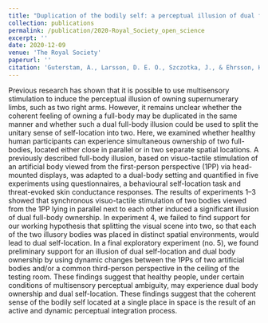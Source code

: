 ```yaml
---
title: "Duplication of the bodily self: a perceptual illusion of dual full-body ownership and dual self-location"
collection: publications
permalink: /publication/2020-Royal_Society_open_science
excerpt: ''
date: 2020-12-09
venue: 'The Royal Society'
paperurl: ''
citation: 'Guterstam, A., Larsson, D. E. O., Szczotka, J., & Ehrsson, H. H. (2020). &quot;Duplication of the bodily self: a perceptual illusion of dual full-body ownership and dual self-location.&quot; <i>The Royal Society</i>. 10(1).'
---
```


Previous research has shown that it is possible to use multisensory stimulation to induce the perceptual illusion of owning supernumerary limbs, such as two right arms. However, it remains unclear whether the coherent feeling of owning a full-body may be duplicated in the same manner and whether such a dual full-body illusion could be used to split the unitary sense of self-location into two. Here, we examined whether healthy human participants can experience simultaneous ownership of two full-bodies, located either close in parallel or in two separate spatial locations. A previously described full-body illusion, based on visuo-tactile stimulation of an artificial body viewed from the first-person perspective (1PP) via head-mounted displays, was adapted to a dual-body setting and quantified in five experiments using questionnaires, a behavioural self-location task and threat-evoked skin conductance responses. The results of experiments 1–3 showed that synchronous visuo-tactile stimulation of two bodies viewed from the 1PP lying in parallel next to each other induced a significant illusion of dual full-body ownership. In experiment 4, we failed to find support for our working hypothesis that splitting the visual scene into two, so that each of the two illusory bodies was placed in distinct spatial environments, would lead to dual self-location. In a final exploratory experiment (no. 5), we found preliminary support for an illusion of dual self-location and dual body ownership by using dynamic changes between the 1PPs of two artificial bodies and/or a common third-person perspective in the ceiling of the testing room. These findings suggest that healthy people, under certain conditions of multisensory perceptual ambiguity, may experience dual body ownership and dual self-location. These findings suggest that the coherent sense of the bodily self located at a single place in space is the result of an active and dynamic perceptual integration process.
